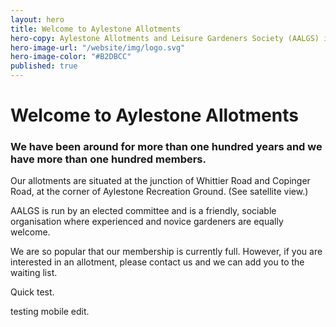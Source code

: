 ```yaml
---
layout: hero
title: Welcome to Aylestone Allotments
hero-copy: Aylestone Allotments and Leisure Gardeners Society (AALGS) is one of the oldest allotment societies in Leicester.
hero-image-url: "/website/img/logo.svg"
hero-image-color: "#B2DBCC"
published: true
---
```



# Welcome to Aylestone Allotments

### We have been around for more than one hundred years and we have more than one hundred members.

Our allotments are situated at the junction of Whittier Road and Copinger Road, at the corner of Aylestone Recreation Ground. (See satellite view.)

AALGS is run by an elected committee and is a friendly, sociable organisation where experienced and novice gardeners are equally welcome.

We are so popular that our membership is currently full. However, if you are interested in an allotment, please contact us and we can add you to the waiting list.

Quick test.

testing mobile edit.

